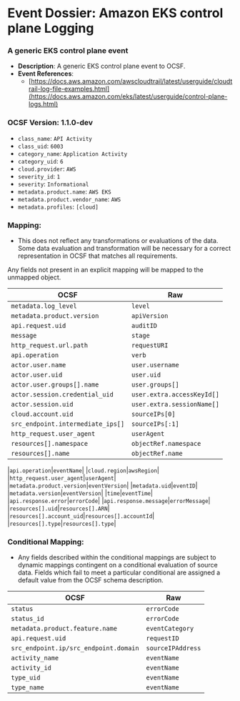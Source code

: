 # Event Dossier: Amazon EKS control plane Logging

### A generic EKS control plane event
- **Description**: A generic EKS control plane event to OCSF.
- **Event References**:
  - [https://docs.aws.amazon.com/awscloudtrail/latest/userguide/cloudtrail-log-file-examples.html](https://docs.aws.amazon.com/eks/latest/userguide/control-plane-logs.html)

 ### OCSF Version: 1.1.0-dev
  - `class_name`: `API Activity`
  - `class_uid`: `6003`
  - `category_name`: `Application Activity`
  - `category_uid`: `6`
  - `cloud.provider`: `AWS`
  - `severity_id`: `1`
  - `severity`: `Informational`
  - `metadata.product.name`: `AWS EKS`
  - `metadata.product.vendor_name`: `AWS`
  - `metadata.profiles`: `[cloud]`

 ### Mapping:
 - This does not reflect any transformations or evaluations of the data. Some data evaluation and transformation will be necessary for a correct representation in OCSF that matches all requirements.

Any fields not present in an explicit mapping will be mapped to the unmapped object. 

| OCSF                       | Raw             |
| -------------------------- | ----------------|
|`metadata.log_level`|`level`|
|`metadata.product.version`|`apiVersion`|
|`api.request.uid`|`auditID`|
|`message`|`stage`|
|`http_request.url.path`|`requestURI`|
|`api.operation`|`verb`|
|`actor.user.name`|`user.username`|
|`actor.user.uid`|`user.uid`|
|`actor.user.groups[].name`|`user.groups[]`|
|`actor.session.credential_uid`|`user.extra.accessKeyId[]`|
|`actor.session.uid`|`user.extra.sessionName[]`|
|`cloud.account.uid`|`sourceIPs[0]`|
|`src_endpoint.intermediate_ips[]`|`sourceIPs[:1]`|
|`http_request.user_agent`|`userAgent`|
|`resources[].namespace`|`objectRef.namespace`|
|`resources[].name`|`objectRef.name`|

|`api.operation`|`eventName`|
|`cloud.region`|`awsRegion`|
|`http_request.user_agent`|`userAgent`|
|`metadata.product.version`|`eventVersion`|
|`metadata.uid`|`eventID`|
|`metadata.version`|`eventVersion`|
|`time`|`eventTime`|
|`api.response.error`|`errorCode`|
|`api.response.message`|`errorMessage`|
|`resources[].uid`|`resources[].ARN`|
|`resources[].account_uid`|`resources[].accountId`|
|`resources[].type`|`resources[].type`|

 ### Conditional Mapping:
 - Any fields described within the conditional mappings are subject to dynamic mappings contingent on a conditional evaluation of source data. Fields which fail to meet a particular conditional are assigned a default value from the OCSF schema description.

| OCSF                       | Raw             |
| -------------------------- | ----------------|
|`status`|`errorCode`|
|`status_id`|`errorCode`|
|`metadata.product.feature.name`|`eventCategory`|
|`api.request.uid`|`requestID`|
|`src_endpoint.ip/src_endpoint.domain`|`sourceIPAddress`|
|`activity_name`|`eventName`|
|`activity_id`|`eventName`|
|`type_uid`|`eventName`|
|`type_name`|`eventName`|
